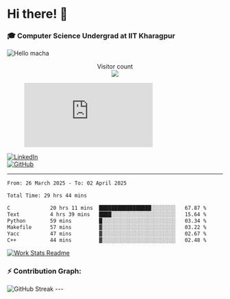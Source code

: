 # Hi there! 👋

### 🎓 Computer Science Undergrad at IIT Kharagpur

<img src="https://raw.githubusercontent.com/sagar-viradiya/sagar-viradiya/master/resources/banner.png" alt="Hello macha">

<p align="center"> 
  Visitor count<br>
  <img src="https://profile-counter.glitch.me/sesiii/count.svg" />
</p>

<figure><embed src="https://wakatime.com/share/@81d5e6c4-c575-43e6-9a9e-85ed25517f53/42cf003a-18dd-42ef-bded-df01146821f2.svg"></embed></figure>

[![LinkedIn](https://img.shields.io/badge/LinkedIn-0077B5?style=for-the-badge&logo=linkedin&logoColor=white)](https://www.linkedin.com/in/sesidadi)  
[![GitHub](https://img.shields.io/badge/GitHub-181717?style=for-the-badge&logo=github&logoColor=white)](https://github.com/sesiii)

---
<!--START_SECTION:waka-->

```txt
From: 26 March 2025 - To: 02 April 2025

Total Time: 29 hrs 44 mins

C             20 hrs 11 mins  █████████████████░░░░░░░░   67.87 %
Text          4 hrs 39 mins   ████░░░░░░░░░░░░░░░░░░░░░   15.64 %
Python        59 mins         █░░░░░░░░░░░░░░░░░░░░░░░░   03.34 %
Makefile      57 mins         ▓░░░░░░░░░░░░░░░░░░░░░░░░   03.22 %
Yacc          47 mins         ▓░░░░░░░░░░░░░░░░░░░░░░░░   02.67 %
C++           44 mins         ▓░░░░░░░░░░░░░░░░░░░░░░░░   02.48 %
```

<!--END_SECTION:waka-->


[![Work Stats Readme](https://github.com/sesiii/sesiii/actions/workflows/main.yml/badge.svg)](https://github.com/sesiii/sesiii/actions/workflows/main.yml)

### ⚡ Contribution Graph:

<img src="https://streak-stats.demolab.com/?user=sesiii&theme=radical" alt="GitHub Streak" />
---
